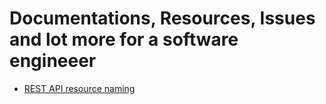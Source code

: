 # Documentations, Resources, Issues and lot more for a software engineeer

- [REST API resource naming](https://restapitutorial.com/introduction/resourcenaming)